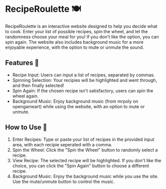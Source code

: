 # RecipeRoulette 🍽️ 
RecipeRoulette is an interactive website designed to help you decide what to cook. Enter your list of possible recipes, spin the wheel, and let the randomness choose your meal for you! If you don't like the option, you can spin again. The website also includes background music for a more enjoyable experience, with the option to mute or unmute the sound.

## Features 🍴
- Recipe Input: Users can input a list of recipes, separated by commas.
- Spinning Selection: Your recipies will be highlighted and went through, and then finally selected!
- Spin Again: If the chosen recipe isn't satisfactory, users can spin the wheel again.
- Background Music: Enjoy background music (from mrpoly on opengameart) while using the website, with an option to mute or unmute.
  
## How to Use 🥄
1. Enter Recipes: Type or paste your list of recipes in the provided input area, with each recipie seperated with a comma.
3. Spin the Wheel: Click the "Spin the Wheel" button to randomly select a recipe.
4. View Recipe: The selected recipe will be highlighted. If you don't like the choice, you can click the "Spin Again" button to choose a different recipe.
5. Background Music: Enjoy the background music while you use the site. Use the mute/unmute button to control the music.
